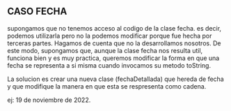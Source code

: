 




## CASO FECHA 
supongamos que no tenemos acceso al codigo de la clase fecha. es decir, podemos utilizarla pero no la podemos modificar porque fue hecha por terceras partes. Hagamos de cuenta que no la desarrollamos nosotros.
De este modo, supongamos que, aunque la clase fecha nos resulta util, funciona bien y es muy practica, queremos modificar la forma en que una fecha se representa a si misma cuando invocamos su metodo toString.

La solucion es crear una nueva clase (fechaDetallada) que hereda de fecha y que modifique la manera en que esta se respresenta como cadena.

ej: 19 de noviembre de 2022.